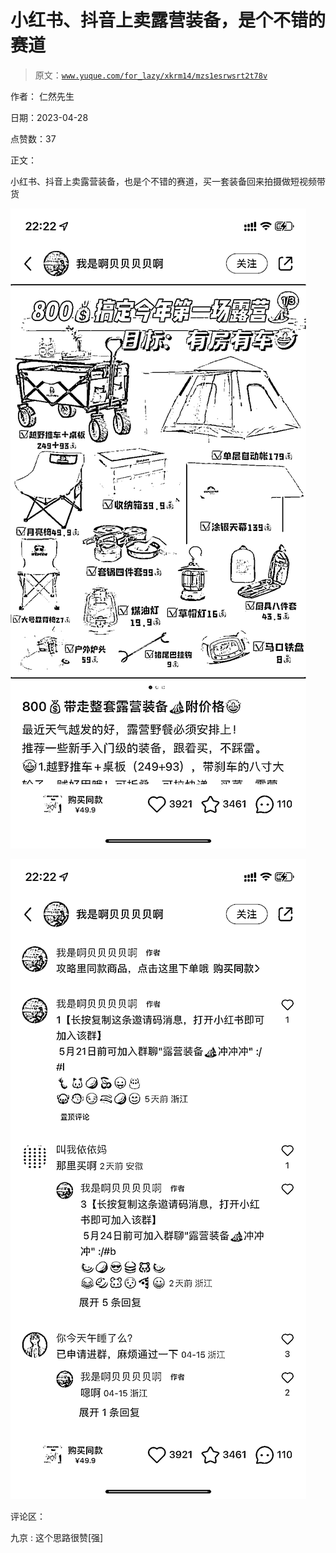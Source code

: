 # 小红书、抖音上卖露营装备，是个不错的赛道

> 原文：[`www.yuque.com/for_lazy/xkrm14/mzs1esrwsrt2t78v`](https://www.yuque.com/for_lazy/xkrm14/mzs1esrwsrt2t78v)

作者： 仁然先生

日期：2023-04-28

点赞数：37

正文：

小红书、抖音上卖露营装备，也是个不错的赛道，买一套装备回来拍摄做短视频带货

![](img/f7065ab146ca03a4d5e83f9090d25d1c.png)  

![](img/3367c3a8ccedb08329319e57c81369f9.png)  

评论区：

九京 : 这个思路很赞[强]


